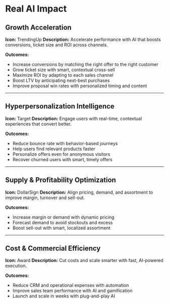 # Real AI Impact

## Growth Acceleration
**Icon:** TrendingUp
**Description:** Accelerate performance with AI that boosts conversions, ticket size and ROI across channels.

**Outcomes:**
- Increase conversions by matching the right offer to the right customer
- Grow ticket size with smart, contextual cross-sell
- Maximize ROI by adapting to each sales channel
- Boost LTV by anticipating next-best purchases
- Improve proposal win rates with personalized timing and content

---

## Hyperpersonalization Intelligence
**Icon:** Target
**Description:** Engage users with real-time, contextual experiences that convert better.

**Outcomes:**
- Reduce bounce rate with behavior-based journeys
- Help users find relevant products faster
- Personalize offers even for anonymous visitors
- Recover churned users with smart, timely offers

---

## Supply & Profitability Optimization
**Icon:** DollarSign
**Description:** Align pricing, demand, and assortment to improve margin, turnover and sell-out.

**Outcomes:**
- Increase margin or demand with dynamic pricing
- Forecast demand to avoid stockouts and excess
- Boost sell-out with smart, localized assortment

---

## Cost & Commercial Efficiency
**Icon:** Award
**Description:** Cut costs and scale smarter with fast, AI-powered execution.

**Outcomes:**
- Reduce CRM and operational expenses with automation
- Improve sales team performance with AI and gamification
- Launch and scale in weeks with plug-and-play AI
